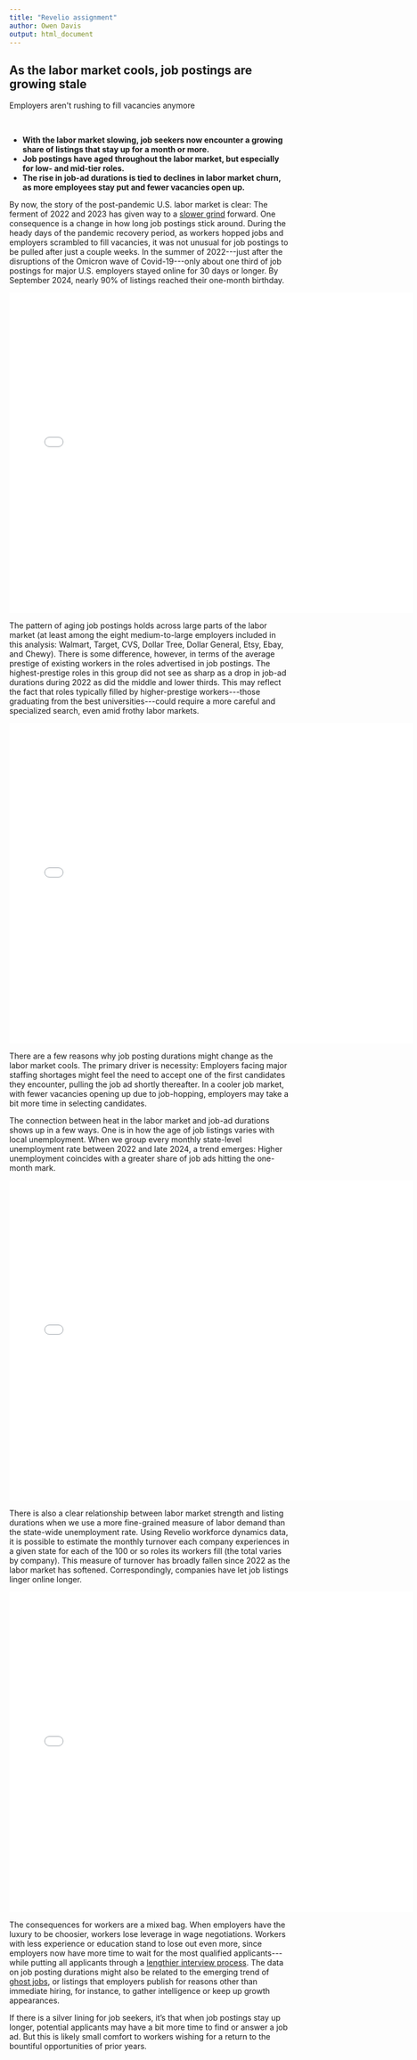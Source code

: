 ```yaml
---
title: "Revelio assignment"
author: Owen Davis
output: html_document
---
```

<link rel="stylesheet" href="style.css">

## As the labor market cools, job postings are growing stale
Employers aren't rushing to fill vacancies anymore 


&nbsp;

* __With the labor market slowing, job seekers now encounter a growing share of listings that stay up for a month or more.__
* __Job postings have aged throughout the labor market, but especially for low- and mid-tier roles.__
* __The rise in job-ad durations is tied to declines in labor market churn, as more employees stay put and fewer vacancies open up.__

By now, the story of the post-pandemic U.S. labor market is clear: The ferment of 2022 and 2023 has given way to a [slower grind](https://www.reveliolabs.com/news/workforce-digest/the-state-of-the-labor-market-ahead-of-the-fed-s-meeting/) forward. One consequence is a change in how long job postings stick around. During the heady days of the pandemic recovery period, as workers hopped jobs and employers scrambled to fill vacancies, it was not unusual for job postings to be pulled after just a couple weeks. In the summer of 2022---just after the disruptions of the Omicron wave of Covid-19---only about one third of job postings for major U.S. employers stayed online for 30 days or longer. By September 2024, nearly 90% of listings reached their one-month birthday.

<iframe src="fig1.html" width="725" height="575" style="border: none; overflow: hidden;"></iframe>

The pattern of aging job postings holds across large parts of the labor market (at least among the eight medium-to-large employers included in this analysis: Walmart, Target, CVS, Dollar Tree, Dollar General, Etsy, Ebay, and Chewy). There is some difference, however, in terms of the average prestige of existing workers in the roles advertised in job postings. The highest-prestige roles in this group did not see as sharp as a drop in job-ad durations during 2022 as did the middle and lower thirds. This may reflect the fact that roles typically filled by higher-prestige workers---those graduating from the best universities---could require a more careful and specialized search, even amid frothy labor markets. 

<iframe src="fig2.html" width="725" height="575" style="border: none; overflow: hidden;"></iframe>

There are a few reasons why job posting durations might change as the labor market cools. The primary driver is necessity: Employers facing major staffing shortages might feel the need to accept one of the first candidates they encounter, pulling the job ad shortly thereafter. In a cooler job market, with fewer vacancies opening up due to job-hopping, employers may take a bit more time in selecting candidates.

The connection between heat in the labor market and job-ad durations shows up in a few ways. One is in how the age of job listings varies with local unemployment. When we group every monthly state-level unemployment rate between 2022 and late 2024, a trend emerges: Higher unemployment coincides with a greater share of job ads hitting the one-month mark. 

<iframe src="fig3.html" width="725" height="575" style="border: none; overflow: hidden;"></iframe>

There is also a clear relationship between labor market strength and listing durations when we use a more fine-grained measure of labor demand than the state-wide unemployment rate. Using Revelio workforce dynamics data, it is possible to estimate the monthly turnover each company experiences in a given state for each of the 100 or so roles its workers fill (the total varies by company). This measure of turnover has broadly fallen since 2022 as the labor market has softened. Correspondingly, companies have let job listings linger online longer. 

<iframe src="fig4.html" width="725" height="575" style="border: none; overflow: hidden;"></iframe>

The consequences for workers are a mixed bag. When employers have the luxury to be choosier, workers lose leverage in wage negotiations. Workers with less experience or education stand to lose out even more, since employers now have more time to wait for the most qualified applicants---while putting all applicants through a [lengthier interview process](https://www.reveliolabs.com/news/social/job-applicants-prepare-to-be-probed-tested-and-ghosted/). The data on job posting durations might also be related to the emerging trend of [ghost jobs](https://www.reveliolabs.com/news/macro/ghost-job-postings/), or listings that employers publish for reasons other than immediate hiring, for instance, to gather intelligence or keep up growth appearances. 

If there is a silver lining for job seekers, it’s that when job postings stay up longer, potential applicants may have a bit more time to find or answer a job ad. But this is likely small comfort to workers wishing for a return to the bountiful opportunities of prior years. 

&nbsp;

&nbsp;